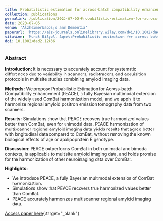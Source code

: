 ```yaml
---
title: Probabilistic estimation for across-batch compatibility enhancement for amyloid PET
collection: publications
permalink: /publication/2023-07-05-Probabilistic-estimation-for-across-batch-compatibility-enhancement-for-amyloid-PET
date: 2023-07-05
venue: 'Alzheimer&apos;s and Dementia'
paperurl: 'https://alz-journals.onlinelibrary.wiley.com/doi/10.1002/dad2.12436'
citation: 'Murat Bilgel, &quot;Probabilistic estimation for across-batch compatibility enhancement for amyloid PET.&quot; Alzheimer&apos;s and Dementia, 2023.'
doi: 10.1002/dad2.12436
---
```


### Abstract

**Introduction:** It is necessary to accurately account for systematic differences due to variability in scanners, radiotracers, and acquisition protocols in multisite studies combining amyloid imaging data.

**Methods:** We propose Probabilistic Estimation for Across‐batch Compatibility Enhancement (PEACE), a fully Bayesian multimodal extension of the widely used ComBat harmonization model, and we apply it to harmonize regional amyloid positron emission tomography data from two scanners.

**Results:** Simulations show that PEACE recovers true harmonized values better than ComBat, even for unimodal data. PEACE harmonization of multiscanner regional amyloid imaging data yields results that agree better with longitudinal data compared to ComBat, without removing the known biological effects of age or apolipoprotein E genotype.

**Discussion**: PEACE outperforms ComBat in both unimodal and bimodal contexts, is applicable to multisite amyloid imaging data, and holds promise for the harmonization of other neuroimaging data over ComBat.

**Highlights:**
- We introduce PEACE, a fully Bayesian multimodal extension of ComBat harmonization.
- Simulations show that PEACE recovers true harmonized values better than ComBat.
- PEACE accurately harmonizes multiscanner regional amyloid imaging data.

[Access paper here](https://alz-journals.onlinelibrary.wiley.com/doi/10.1002/dad2.12436){:target="_blank"}